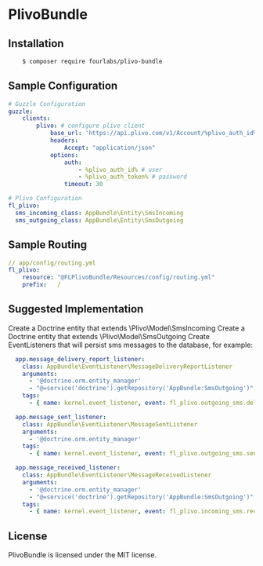 # PlivoBundle

## Installation

```bash
    $ composer require fourlabs/plivo-bundle
```

## Sample Configuration

```yaml
# Guzzle Configuration
guzzle:
    clients:
        plivo: # configure plivo client
            base_url: 'https://api.plivo.com/v1/Account/%plivo_auth_id%/'
            headers:
                Accept: "application/json"
            options:
                auth:
                    - %plivo_auth_id% # user
                    - %plivo_auth_token% # password
                timeout: 30

# Plivo Configuration
fl_plivo:
  sms_incoming_class: AppBundle\Entity\SmsIncoming
  sms_outgoing_class: AppBundle\Entity\SmsOutgoing
```

## Sample Routing

```yaml
// app/config/routing.yml
fl_plivo:
    resource: "@FLPlivoBundle/Resources/config/routing.yml"
    prefix:   /
```

## Suggested Implementation

Create a Doctrine entity that extends \Plivo\Model\SmsIncoming
Create a Doctrine entity that extends \Plivo\Model\SmsOutgoing
Create EventListeners that will persist sms messages to the database, for example:

```yaml
  app.message_delivery_report_listener:
    class: AppBundle\EventListener\MessageDeliveryReportListener
    arguments:
      - '@doctrine.orm.entity_manager'
      - "@=service('doctrine').getRepository('AppBundle:SmsOutgoing')"
    tags:
      - { name: kernel.event_listener, event: fl_plivo.outgoing_sms.delivered, method: onMessageDeliveryReport }

  app.message_sent_listener:
    class: AppBundle\EventListener\MessageSentListener
    arguments:
      - '@doctrine.orm.entity_manager'
    tags:
      - { name: kernel.event_listener, event: fl_plivo.outgoing_sms.sent, method: onMessageSent }

  app.message_received_listener:
    class: AppBundle\EventListener\MessageReceivedListener
    arguments:
      - '@doctrine.orm.entity_manager'
      - "@=service('doctrine').getRepository('AppBundle:SmsOutgoing')"
    tags:
      - { name: kernel.event_listener, event: fl_plivo.incoming_sms.received, method: onMessageReceived }
```



## License

PlivoBundle is licensed under the MIT license.

